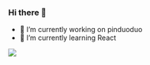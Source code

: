 ### Hi there 👋

- 🔭 I’m currently working on pinduoduo
- 🌱 I’m currently learning React

![](https://visitor-badge.glitch.me/badge?page_id=snakeUni.snakeUni)
